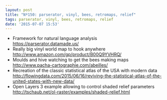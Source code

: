 ```yaml
---
layout: post
title: "Nº150: parserator, vinyl, bees, retromaps, relief"
tags: parserator, vinyl, bees, retromaps, relief
date: '2015-07-07 15:53'
---
```


* Framework for natural language analysis
  https://parserator.datamade.us/
* Really big vinyl world map to hook anywhere
  http://www.amazon.com/gp/product/B00Q9YVHRQ/
* Moulds and hive watching to get the bees making maps
  http://www.pacha-cartographie.com/abeilles/
* Recreation of the classic statistical atlas of the USA with modern data
  http://flowingdata.com/2015/06/16/reviving-the-statistical-atlas-of-the-united-states-with-new-data/
* Open Layers 3 example allowing to control shaded relief parameters
  http://tschaub.net/ol-raster/examples/shaded-relief.html

